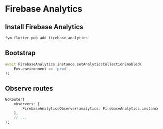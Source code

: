 # Firebase Analytics

## Install Firebase Analytics

```bash
fvm flutter pub add firebase_analytics
```

## Bootstrap

```dart
await FirebaseAnalytics.instance.setAnalyticsCollectionEnabled(
    Env.environment == 'prod',
);
```

## Observe routes

```dart
GoRouter(
    observers: [
        FirebaseAnalyticsObserver(analytics: FirebaseAnalytics.instance),
    ],
    // ...
);
```
